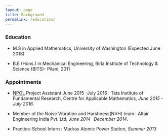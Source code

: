 ```yaml
---
layout: page
title: Background
permalink: /education/
---
```


### Education


* M.S in Applied Mathematics, University of Washington (Expected June 2018)

* B.E (Hons.) in Mechanical Engineering, Birla Institute of Technology & Science (BITS)- Pilani, 2011

### Appointments



*   [NPOL](https://www.drdo.gov.in/drdo/labs1/NPOL/English/indexnew.jsp?pg=about-lab.jsp) Project Assistant June 2015 -July 2016
: Tata Institute of Fundamental Research, Centre for Applicable Mathematics, *June 2015 -July 2016*.

  *   Member of the Noise Vibration and Harshness(NVH) team
  : Altair Engineering India Pvt. Ltd, *June 2014 -December 2014*.

*   Practice-School Intern 
: Madras Atomic Power Station, *Summer 2013*

